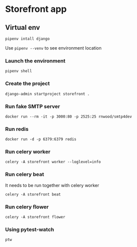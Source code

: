 # Storefront app

## Virtual env

```
pipenv intall django
```

Use `pipenv --venv` to see environment location

### Launch the environment

```
pipenv shell
```

### Create the project

```
django-admin startproject storefront .
```

### Run fake SMTP server

```
docker run --rm -it -p 3000:80 -p 2525:25 rnwood/smtp4dev
```

### Run redis

```
docker run -d -p 6379:6379 redis
```

### Run celery worker

```
celery -A storefront worker --loglevel=info
```

### Run celery beat

It needs to be run together with celery worker

```
celery -A storefront beat
```

### Run celery flower

```
celery -A storefront flower
```

### Using pytest-watch

```
ptw
```
